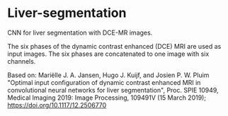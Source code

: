 # Liver-segmentation
CNN for liver segmentation with DCE-MR images.

The six phases of the dynamic contrast enhanced (DCE) MRI are used as input images. The six phases are concatenated to one image with six channels. 


Based on:
Mariëlle J. A. Jansen, Hugo J. Kuijf, and Josien P. W. Pluim "Optimal input configuration of dynamic contrast enhanced MRI in convolutional neural networks for liver segmentation", Proc. SPIE 10949, Medical Imaging 2019: Image Processing, 109491V (15 March 2019); https://doi.org/10.1117/12.2506770 
